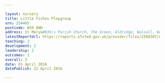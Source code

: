 ```yaml
---

layout: nursery
title: Little Fishes Playgroup
urn: 254465
postcode: WS9 8NH
address: St Mary&#039;s Parish Church, The Green, Aldridge, Walsall, West Midlands, WS9 8NH
latestReportUrl: https://reports.ofsted.gov.uk/provider/files/2568307/urn/254465.pdf
teaching: 2
development: 2
leadership: 2
outcomes: 2
overall: 2
date: 01 April 2018 
datePublish: 22 April 2016

---
```

